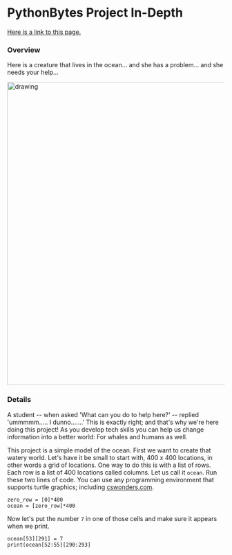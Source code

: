 # PythonBytes Project In-Depth


[Here is a link to this page.](https://github.com/robfatland/pythonbytes/tree/master/projects/idunno#pythonbytes-project-in-depth)


### Overview


Here is a creature that lives in the ocean... and she has a problem... and she needs your help...


<img src="https://github.com/robfatland/pythonbytes/blob/master/projects/whales/humpback.png" alt="drawing" width="700"/>


### Details

A student -- when asked 'What can you do to help here?' -- replied 'ummmmm..... I dunno.......' This is exactly
right; and that's why we're here doing this project! As you develop tech skills you can help us change information
into a better world: For whales and humans as well. 


This project is a simple model of the ocean. First we want to create that watery world. Let's have it be small to
start with, 400 x 400 locations, in other words a grid of locations. One way to do this is with a list of rows. Each 
row is a list of 400 locations called columns. Let us call it ```ocean```. Run these two lines of code. You can
use any programming environment that supports turtle graphics; including [cswonders.com](http://cswonders.com). 


```
zero_row = [0]*400
ocean = [zero_row]*400
```

Now let's put the number `7` in one of those cells and make sure it appears when we print. 

```
ocean[53][291] = 7
print(ocean[52:55][290:293]
```

